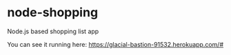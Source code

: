 # node-shopping
Node.js based shopping list app

You can see it running here: https://glacial-bastion-91532.herokuapp.com/#
